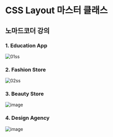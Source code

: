 # CSS Layout 마스터 클래스

## 노마드코더 강의

### 1. Education App

![01ss](https://github.com/kangmin01/css-layout-master-class/assets/57487175/ddc554d3-eec6-4946-9069-fe22995da305)

### 2. Fashion Store

![02ss](https://github.com/kangmin01/css-layout-master-class/assets/57487175/d21853a6-c2ec-4772-880f-0784e8035296)

### 3. Beauty Store

![image](https://github.com/kangmin01/css-layout-master-class/assets/57487175/e1ccab24-0ed7-4d90-9fe7-22536ac0da2f)

### 4. Design Agency

![image](https://github.com/kangmin01/css-layout-master-class/assets/57487175/abb31e8d-202c-47bb-920f-2d7e72da9018)
